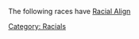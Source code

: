 The following races have [Racial Align](Racial_Align "wikilink")

[Category: Racials](Category:_Racials "wikilink")
